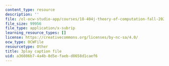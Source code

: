 ```yaml
---
content_type: resource
description: ''
file: /ol-ocw-studio-app/courses/18-404j-theory-of-computation-fall-2020/a36086b74a4b8d5efaebd8658d1caef6_aVv9WXwW95w.srt
file_size: 99956
file_type: application/x-subrip
learning_resource_types: []
license: https://creativecommons.org/licenses/by-nc-sa/4.0/
ocw_type: OCWFile
resourcetype: Other
title: 3play caption file
uid: a36086b7-4a4b-8d5e-faeb-d8658d1caef6
---
```

